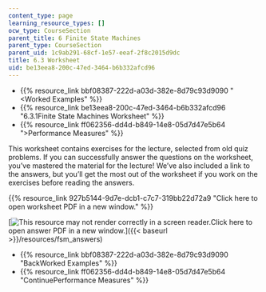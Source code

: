 ```yaml
---
content_type: page
learning_resource_types: []
ocw_type: CourseSection
parent_title: 6 Finite State Machines
parent_type: CourseSection
parent_uid: 1c9ab291-68cf-1e57-eeaf-2f8c2015d9dc
title: 6.3 Worksheet
uid: be13eea8-200c-47ed-3464-b6b332afcd96
---
```


*   {{% resource_link bbf08387-222d-a03d-382e-8d79c93d9090 "\<Worked Examples" %}}
*   {{% resource_link be13eea8-200c-47ed-3464-b6b332afcd96 "6.3.1Finite State Machines Worksheet" %}}
*   {{% resource_link ff062356-dd4d-b849-14e8-05d7d47e5b64 "\>Performance Measures" %}}

This worksheet contains exercises for the lecture, selected from old quiz problems. If you can successfully answer the questions on the worksheet, you’ve mastered the material for the lecture! We’ve also included a link to the answers, but you’ll get the most out of the worksheet if you work on the exercises before reading the answers.

{{% resource_link 927b5144-9d7e-dcb1-c7c7-319bb22d72a9 "Click here to open worksheet PDF in a new window." %}}

[![This resource may not render correctly in a screen reader.](/images/inacessible.gif)Click here to open answer PDF in a new window.]({{< baseurl >}}/resources/fsm_answers)

*   {{% resource_link bbf08387-222d-a03d-382e-8d79c93d9090 "BackWorked Examples" %}}
*   {{% resource_link ff062356-dd4d-b849-14e8-05d7d47e5b64 "ContinuePerformance Measures" %}}